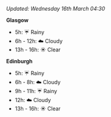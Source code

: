 *Updated: Wednesday 16th March 04:30*

**Glasgow**

* 5h: :umbrella: Rainy
* 6h - 12h: :cloud: Cloudy
* 13h - 16h: :sunny: Clear

**Edinburgh**

* 5h: :umbrella: Rainy
* 6h - 8h: :cloud: Cloudy
* 9h - 11h: :umbrella: Rainy
* 12h: :cloud: Cloudy
* 13h - 16h: :sunny: Clear
